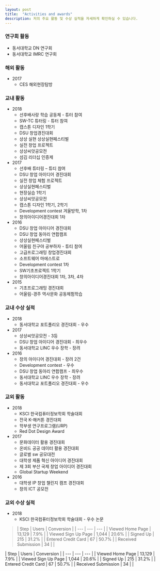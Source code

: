 ```yaml
---
layout: post
title:  "Activities and awards"
description: 저의 주요 활동 및 수상 실적을 자세하게 확인하실 수 있습니다.
---
```


<!-- <p class="intro">urabitur blandit tempus porttitor. Nullam quis risus eget urna mollis ornare vel eu leo. Vestibulum id ligula porta felis euismod semper. Donec sed odio dui. Aenean lacinia bibendum nulla sed consectetur.</p> -->

### 연구회 활동
* 동서대학교 DN 연구회
* 동서대학교 IMRC 연구회

### 해외 활동
* 2017
  * CES 해외현장탐방

### 교내 활동
* 2018
  * 선후배사랑 학습 공동체 - 튜터 참여
  * SW-TC 튜터링 - 튜터 참여
  * 캡스톤 디자인 1학기
  * DSU 창업경진대회
  * 상상 실현 상상실현페스티벌
  * 실전 창업 프로젝트
  * 상상씨앗공모전
  * 섬김 리더십 인증제
* 2017
  * 선후배 튜터링 – 튜티 참여
  * DSU 창업 아이디어 경진대회
  * 실전 창업 체험 프로젝트
  * 상상실현페스티벌
  * 현장실습 1학기
  * 상상씨앗공모전
  * 캡스톤 디자인 1학기, 2학기
  * Development contest 겨울방학, 1차
  * 창의아이디어경진대회 1차
* 2016
  * DSU 창업 아이디어 경진대회
  * DSU 창업 동아리 연합캠프
  * 상상실현페스티벌
  * 어울림 친구야 공부하자 - 튜티 참여
  * 고급프로그래밍 창업경진대회
  * 소프트웨어 마에스트로
  * Development contest 1차
  * SW기초프로젝트 1학기
  * 창의아이디어경진대회 1차, 3차, 4차
* 2015
  * 기초프로그래밍 경진대회
  * 어울림-경주 역사문화 공동체험학습

### 교내 수상 실적
* 2018
  * 동서대학교 포트폴리오 경진대회 - 우수
* 2017
  * 상상씨앗공모전 - 3등
  * DSU 창업 아이디어 경진대회 - 최우수
  * 동서대학교 LINC 우수 장학 - 장려
* 2016
  * 창의 아이디어 경진대회 - 장려 2건
  * Development contest - 우수
  * DSU 창업 동아리 연합캠프 - 최우수
  * 동서대학교 LINC 우수 장학 - 장려
  * 동서대학교 포트폴리오 경진대회 - 우수

### 교외 활동
* 2018
  * KSCI 한국컴퓨터정보학회 학술대회
  * 전국 K-해커톤 경진대회
  * 학부생 연구프로그램(URP)
  * Red Dot Design Award
* 2017
  * 문화데이터 활용 경진대회
  * 온비드 공공 데이터 활용 경진대회
  * 글로벌 sw 공모대전
  * 대학생 제품 혁신 아이디어 경진대회
  * 제 3회 부산 국제 창업 아이디어 경진대회
  * Global Startup Weekend
* 2016
  * 대학생 IP 창업 챌린지 캠프 경진대회
  * 창의 ICT 공모전

### 교외 수상 실적
* 2018
  * KSCI 한국컴퓨터정보학회 학술대회 - 우수 논문

<blockquote>
| Step                | Users  | Conversion |
| ---                 | ---    | ---        |
| Viewed Home Page    | 13,129 | 7.9%       |
| Viewed Sign Up Page | 1,044  | 20.6%      |
| Signed Up           | 215    | 31.2%      |
| Entered Credit Card | 67     | 50.7%      |
| Received Submission | 34     |            |
</blockquote>
| Step                | Users  | Conversion |
| ---                 | ---    | ---        |
| Viewed Home Page    | 13,129 | 7.9%       |
| Viewed Sign Up Page | 1,044  | 20.6%      |
| Signed Up           | 215    | 31.2%      |
| Entered Credit Card | 67     | 50.7%      |
| Received Submission | 34     |            |
<!--
<blockquote>Aenean lacinia bibendum nulla sed consectetur. Morbi leo risus, porta ac consectetur ac, vestibulum at eros. Cras mattis consectetur purus sit amet fermentum. Nulla vitae elit libero, a pharetra augue. Curabitur blandit tempus porttitor. Donec sed odio dui. Cras mattis consectetur purus sit amet fermentum.</blockquote>

Nullam quis risus eget urna mollis ornare vel eu leo. Cras mattis consectetur purus sit amet fermentum. Duis mollis, est non commodo luctus, nisi erat porttitor ligula, eget lacinia odio sem nec elit. Vivamus sagittis lacus vel augue laoreet rutrum faucibus dolor auctor.

## Unordered List
* List Item
* Longer List Item
  * Nested List Item
  * Nested Item
* List Item

## Ordered List
1. List Item
2. Longer List Item
    1. Nested OL Item
    2. Another Nested Item
3. List Item

## Definition List
<dl>
  <dt>Coffee</dt>
  <dd>Black hot drink</dd>
  <dt>Milk</dt>
  <dd>White cold drink</dd>
</dl>

Donec id elit non mi porta gravida at eget metus. Cum sociis natoque penatibus et magnis dis parturient montes, nascetur ridiculus mus. Maecenas faucibus mollis interdum. Donec sed odio dui. Cras justo odio, dapibus ac facilisis in, egestas eget quam.

Cras justo odio, dapibus ac facilisis in, egestas eget quam. Curabitur blandit tempus porttitor. Cum sociis natoque penatibus et magnis dis parturient montes, nascetur ridiculus mus. Donec id elit non mi porta gravida at eget metus. Aenean eu leo quam. Pellentesque ornare sem lacinia quam venenatis vestibulum. Sed posuere consectetur est at lobortis. Vivamus sagittis lacus vel augue laoreet rutrum faucibus dolor auctor.

Maecenas faucibus mollis interdum. Maecenas faucibus mollis interdum. Duis mollis, est non commodo luctus, nisi erat porttitor ligula, eget lacinia odio sem nec elit. Etiam porta sem malesuada magna mollis euismod. Vestibulum id ligula porta felis euismod semper. Cras mattis consectetur purus sit amet fermentum.

Sed posuere consectetur est at lobortis. Fusce dapibus, tellus ac cursus commodo, tortor mauris condimentum nibh, ut fermentum massa justo sit amet risus. Fusce dapibus, tellus ac cursus commodo, tortor mauris condimentum nibh, ut fermentum massa justo sit amet risus. Aenean eu leo quam. Pellentesque ornare sem lacinia quam venenatis vestibulum.

Curabitur blandit tempus porttitor. Lorem ipsum dolor sit amet, consectetur adipiscing elit. Vivamus sagittis lacus vel augue laoreet rutrum faucibus dolor auctor. Curabitur blandit tempus porttitor. Nullam quis risus eget urna mollis ornare vel eu leo. Maecenas faucibus mollis interdum. Nullam id dolor id nibh ultricies vehicula ut id elit. -->
